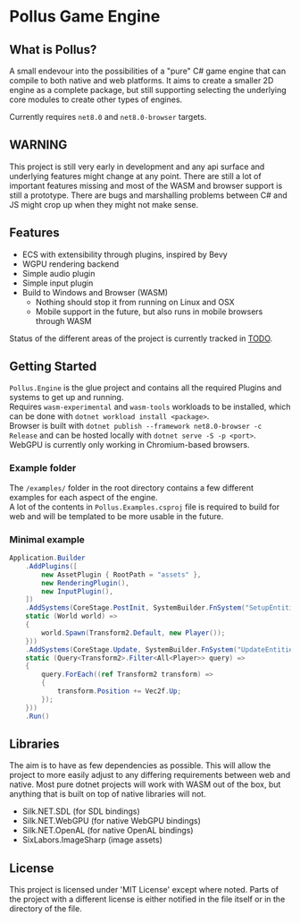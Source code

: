 # Pollus Game Engine

## What is Pollus?
A small endevour into the possibilities of a "pure" C# game engine that can compile to both native and web platforms. It aims to create a smaller 2D engine as a complete package, but still supporting selecting the underlying core modules to create other types of engines.

Currently requires `net8.0` and `net8.0-browser` targets.

## WARNING
This project is still very early in development and any api surface and underlying features might change at any point. There are still a lot of important features missing and most of the WASM and browser support is still a prototype. There are bugs and marshalling problems between C# and JS might crop up when they might not make sense.

## Features
- ECS with extensibility through plugins, inspired by Bevy
- WGPU rendering backend
- Simple audio plugin
- Simple input plugin
- Build to Windows and Browser (WASM)
    - Nothing should stop it from running on Linux and OSX
    - Mobile support in the future, but also runs in mobile browsers through WASM

Status of the different areas of the project is currently tracked in [TODO](TODO.md).

## Getting Started
`Pollus.Engine` is the glue project and contains all the required Plugins and systems to get up and running.  
Requires `wasm-experimental` and `wasm-tools` workloads to be installed, which can be done with `dotnet workload install <package>`.  
Browser is built with `dotnet publish --framework net8.0-browser -c Release` and can be hosted locally with `dotnet serve -S -p <port>`.  
WebGPU is currently only working in Chromium-based browsers.

### Example folder
The `/examples/` folder in the root directory contains a few different examples for each aspect of the engine.  
A lot of the contents in `Pollus.Examples.csproj` file is required to build for web and will be templated to be more usable in the future.

### Minimal example
```cs
Application.Builder
    .AddPlugins([
        new AssetPlugin { RootPath = "assets" },
        new RenderingPlugin(),
        new InputPlugin(),
    ])
    .AddSystems(CoreStage.PostInit, SystemBuilder.FnSystem("SetupEntities",
    static (World world) => 
    {
        world.Spawn(Transform2.Default, new Player());
    }))
    .AddSystems(CoreStage.Update, SystemBuilder.FnSystem("UpdateEntities",
    static (Query<Transform2>.Filter<All<Player>> query) => 
    {
        query.ForEach((ref Transform2 transform) =>
        {
            transform.Position += Vec2f.Up;
        });
    }))
    .Run()
```

## Libraries
The aim is to have as few dependencies as possible. This will allow the project to more easily adjust to any differing requirements between web and native. Most pure dotnet projects will work with WASM out of the box, but anything that is built on top of native libraries will not.

- Silk.NET.SDL (for SDL bindings)
- Silk.NET.WebGPU (for native WebGPU bindings)
- Silk.NET.OpenAL (for native OpenAL bindings)
- SixLabors.ImageSharp (image assets)

## License
This project is licensed under 'MIT License' except where noted. Parts of the project with a different license is either notified in the file itself or in the directory of the file.